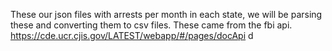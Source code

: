 These our json files with arrests per month in each state, we will be parsing these and converting them to csv files.
These came from the fbi api. https://cde.ucr.cjis.gov/LATEST/webapp/#/pages/docApi d